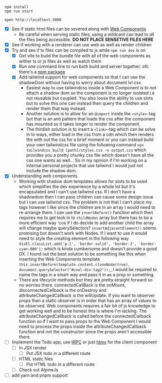 ```
npm install
npm run start
```

```
open http://localhost:3000
```

- [x] See if static html files can be severed along with [Web Components](https://www.webcomponents.org/)
    - Be careful when serving static files, using a wildcard can lead to all the files being accessible. **DO NOT PLACE SENSETIVE FILES HERE**
- [x] See if working with a renderer can use web as well as render children
- [x] Try and see if ts files can be compiled to js while ```npm run dev``` is on
    - [x] Get vite to build the bundle file with all of the web components as wither ts or js files as well as watch them
    - [x] Run one command line to run both build and server together. ofc there's a [npm package](https://stackoverflow.com/questions/30950032/how-can-i-run-multiple-npm-scripts-in-parallel)
    - [x] Add tailwind support for web components so that I can use the shadowDom without having to worry about document lvl css
        - Easiest way to use tailwindcss inside a Web Component is to not attach a shadow dom so the component is no longer isolated i.e not reusable but coupled. You also loose the ability to use slots but to solve this one can instead then query the children and render them that way instead. 
        - Another solution is to allow for an `@import` inside the `<style>`-tag but that is an anti pattern that loads the css after the component has mounted so it takes longer to render the component. 
        - The thirdish solution is to insert a `<link>`-tag which can be solve in to ways, either load in the css from a cdn which then renders the with out the css for a brief moment or you can instead build your own tailwindcss file using the following command `npx tailwindcss build [path]/styles.css -o output.css` which provides you a pretty chunky css file which doesn't have all the css one wants as well... So in my opinion if I'm working on a internal personal projects that use tailwind I would just not include the shadow dom. 
- [x] Understanding web components
    - Working with shadow dom templates allows for slots to be used which simplifies the dev experience by a whole lot but it's encapsulated and I can't use tailwind css. If I don't have a shadowdom then I can pass children can cause some design issue but I can use tailwind css. The problem is not that I can't place my tags however I like since the children are in an array I would need to re-arrange them. I can use the `insertBefore()` function which then requires me to get look in to `childNodes` array but there has to be a more efficient way 'cos if I do decide to add another child the array will change maybe querySelectors? `insertAdjacentElement()` seems promising but doesn't work with Nodes. If I want to use it would need to style the creating element in the following way `divEl.classList.add('p-1', 'border-solid', 'border-2', 'border-cyan-800');` which is kinda cumbersome and doesn't provide a good DX. I found out the best solution to be something like this when inserting the Web Components template `this.insertBefore(template.content.cloneNode(true), document.querySelector("#cool-div-tag2"));`, I would be required to name the tags in a smart way and pass it in as a prop or something. 
    - There are lifecycle methods but they are pretty straight forward so no worries there. connectedCallBack is the onMount, disconnectedCallback is the onDestroy and attributeChangedCallback is the willUpdate. If you want to observer props then a static observer is in order that has an array of values to be observed. Web components requires a fair bit of js knowledge to get working well and to be honest this is where I'm lacking. The attributeChangedCallback is called before the connectedCallback function so if I want to pass props to the Web Component I would need to process the props inside the attributeChangedCallback function and not the constructor since the props aren't accessible there.
- [ ] Implement the Todo app, use [tRPC](https://trpc.io/) or just [htmx](https://htmx.org/) for the client component
    - [ ] In JSX render 
        - [ ] Put JSX todo in a different route
    - [ ] HTML static files
        - [ ] Put HTML todo in a different route
    - [ ] Check out AlpineJs
- [ ] add yarn and pnpm support